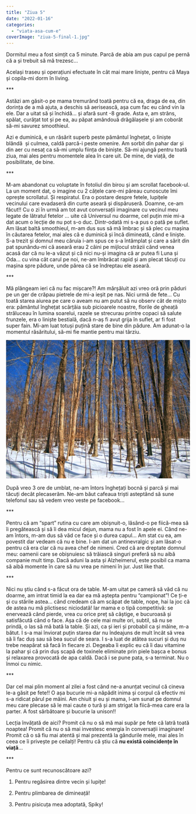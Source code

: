 ```yaml
---
title: "Ziua 5"
date: "2022-01-16"
categories: 
  - "viata-asa-cum-e"
coverImage: "ziua-5-final-1.jpg"
---
```


Dormitul meu a fost simțit ca 5 minute. Parcă de abia am pus capul pe pernă că a și trebuit să mă trezesc...

Același traseu și operațiuni efectuate în cât mai mare liniște, pentru că Maya și copila-mi dorm în living.

\*\*\*

Astăzi am găsit-o pe mama tremurând toată pentru că ea, draga de ea, din dorința de a mă ajuta, a deschis să aerisească, așa cum fac eu când vin la ele. Dar a uitat să și închidă… și afară sunt -8 grade. Asta e, am strâns, spălat, curățat tot și pe ea, au păpat amândouă drăgălașele și am coborât să-mi savurez smoothieul.

Azi e duminică, e un răsărit superb peste pământul înghețat, o liniște blândă  și culmea, caldă parcă-i peste omenire. Am sorbit din pahar dar și din aer cu nesaț ca să-mi umplu ființa de biniște. Să-mi ajungă pentru toată ziua, mai ales pentru momentele alea în care uit. De mine, de viață, de posibilitate, de bine.

\*\*\*

M-am abandonat cu voluptate în fotoliul din birou și am scrollat facebook-ul. La un moment dat, o imagine cu 2 cățele care-mi păreau cunoscute îmi oprește scrollatul. Și respiratul. Era o postare despre fetele, lupițele vecinului care evadaseră din curte aseară și dispăruseră. Doamne, ce-am făcut!! Cu o zi în urmă am tot avut conversații imaginare cu vecinul meu legate de lătratul fetelor … uite că Universul nu doarme, cel puțin mie mi-a dat acum o lecție de nu pot s-o duc. Dintr-odată mi s-a pus o pată pe suflet. Am lăsat baltă smoothieul, m-am dus sus să mă îmbrac și să plec cu mașina în căutarea fetelor, mai ales că e duminică și încă dimineată, când e liniște. S-a trezit și domnul meu căruia i-am spus ce s-a întâmplat și care a sărit din pat spunându-mi că aseară erau 2 câini pe mijlocul străzii când venea acasă dar că nu le-a văzut și că nici nu-și imagina că ar putea fi Luna și Oda… cu vina cât carul pe noi, ne-am îmbrăcat rapid și am plecat tăcuți cu mașina spre pădure, unde părea că se îndreptau ele aseară. 

\*\*\*

Mă plângeam ieri că nu fac mișcare?! Am mărșăluit azi vreo oră prin păduri pe un ger de crăpau pietrele de mi-a ieșit pe nas. Nici urmă de fete… Cu toată starea aiurea pe care o aveam nu am putut să nu observ cât de mișto era: pământul înghețat scârțâia sub picioarele noastre, florile de gheață străluceau în lumina soarelui, razele se strecurau printre copaci să salute frunzele, era o liniște bestială, dacă n-aș fi avut grija în suflet, ar fi fost super fain. Mi-am luat totuși puțină stare de bine din pădure. Am adunat-o la momentul răsăritului, să-mi fie mantie pentru mai târziu.

![](images/frozen-forest-1024x768.jpeg)

După vreo 3 ore de umblat, ne-am întors înghețați bocnă și parcă și mai tăcuți decât plecaserăm. Ne-am băut cafeaua triști asteptând să sune telefonul sau să vedem vreo veste pe facebook...

\*\*\*

Pentru că am “spart” rutina cu care am obișnuit-o, lăsând-o pe fiică-mea să îi pregătească și să îi dea micul dejun, mama nu a fost în apele ei. Când ne-am întors, m-am dus să văd ce face și o durea capul... Am stat cu ea, am povestit dar vedeam că nu e bine. I-am dat un antinevralgic și am lăsat-o pentru că era clar că nu avea chef de nimeni. Cred că are dreptate domnul meu: oamenii care se obișnuiesc să trăiască singuri preferă să nu aibă companie mult timp. Dacă aduni la asta și Alzheimerul, este posibil ca mama să aibă momente în care să nu vrea pe nimeni în jur. Just like that.

\*\*\*

Nici nu știu când s-a făcut ora de table. M-am uitat pe cameră să văd că nu doarme, am intrat timid la ea dar ea mă aștepta pentru “campionat”! Ce ți-e și cu stările astea… când credeam că am scăpat de table, nope, hai la joc că de astea nu mă plictisesc niciodată! Iar mama e o tipă competitivă: se enervează când pierde, vrea cu orice preț să câștige, e bucuroasă și satisfăcută când o face. Așa că de cele mai multe ori, subtil, să nu se prindă, o las să mă bată la table. Și azi, ca și ieri și probabil ca și mâine, m-a bătut. I s-a mai înviorat puțin starea dar nu îndeajuns de mult încât să vrea să îi fac duș sau să bea sucul de seara. I s-a luat de atâtea sucuri și duș nu trebe neapărat să facă în fiecare zi. Degeaba îi explic eu că îi dau vitamine la pahar și că prin duș scapă de toxinele eliminate prin piele bașca e bonus și relaxarea provocată de apa caldă. Dacă i se pune pata, s-a terminat. Nu o înmoi cu nimic.

\*\*\*

Dar cel mai plin moment al zilei a fost când ne-a anunțat vecinul că cineva le-a găsit pe fete!! O așa bucurie mi-a năpădit inima și corpul că efectiv mi s-a ridicat părul pe mâini. Am chiuit și eu și mama, l-am sunat pe domnul meu care plecase să le mai caute o tură și am strigat la fiică-mea care era la parter. A fost sărbătoare și bucurie la unison!!

Lecția învățată de aici? Promit că nu o să mă mai supăr pe fete că latră toată noaptea! Promit că nu o să mai investesc energia în conversații imaginare! Promit că o să fiu mai atentă și mai prezentă la gândurile mele, mai ales în ceea ce îi privește pe ceilalți! Pentru că știu că **nu există coincidențe în viață**…

\*\*\*

Pentru ce sunt recunoscătoare azi?

1. Pentru regăsirea dintre vecin și lupițe!

3. Pentru plimbarea de dimineață!

5. Pentru pisicuța mea adoptată, Spiky!
